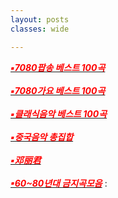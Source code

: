 ```yaml
---
layout: posts
classes: wide

---
```


[<span style="color:red">***▪7080팝송 베스트 100곡***</span>](https://www.youtube.com/watch?v=8HHveVh4cYE&t=2735s)<br> <br>
[<span style="color:red">***▪7080가요 베스트 100곡***</span>](https://www.youtube.com/watch?v=X1S9NGrXftI&t=4416s)<br> <br>
[<span style="color:red">***▪클래식음악 베스트 100곡***</span>](https://www.youtube.com/watch?v=r17_s18acdA&t=5373s)<br> <br>
[<span style="color:red">***▪중국음악 총집합***</span>](https://www.youtube.com/@user-ky7xn1hf6h/videos)<br> <br>
[<span style="color:red">***▪邓丽君***</span>](https://www.youtube.com/watch?v=Kyq5LsioKGk)<br> <br>
[<span style="color:red">***▪60~80년대 금지곡모음***</span>](https://www.youtube.com/watch?v=2deAxrJZz0Y) :  <br>









